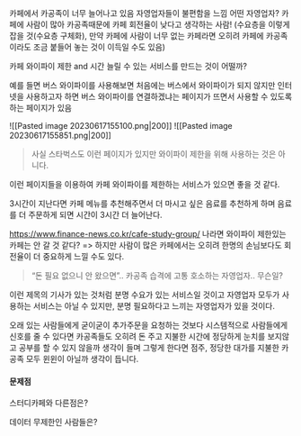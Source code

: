 카페에서 카공족이 너무 늘어나고 있음
자영업자들이 불편함을 느낌
어떤 자영업자? 카페에 사람이 많아 카공족때문에 카페 회전율이 낮다고 생각하는 사람! (수요층을 이렇게 잡을 것(수요층 구체화), 만약 카페에 사람이 너무 없는 카페라면 오히려 카페에 카공족이라도 조금 붙들어 놓는 것이 이득일 수도 있음)

카페 와이파이 제한 and 시간 늘릴 수 있는 서비스를 만드는 것이 어떨까?

예를 들면 버스 와이파이를 사용해보면 처음에는 버스에서 와이파이가 되지 않지만 인터넷을 사용하고자 하면 버스 와이파이를 연결하겠냐는 페이지가 뜨면서 사용할 수 있도록 하는 페이지가 있음

![[Pasted image 20230617155100.png|200]]
![[Pasted image 20230617155851.png|200]]
> 사실 스타벅스도 이런 페이지가 있지만 와이파이 제한을 위해 사용하는 것은 아니다.

이런 페이지들을 이용하여 카페 와이파이를 제한하는 서비스가 있으면 좋을 것 같다.

3시간이 지난다면 카페 메뉴를 추천해주면서 더 마시고 싶은 음료를 추천하게 하며 음료를 더 주문하게 되면 시간이 3시간 더 늘어난다. 

https://www.finance-news.co.kr/cafe-study-group/
나라면 와이파이 제한있는 카페는 안 갈 것 같다?
=> 하지만 사람이 많은 카페에서는 오히려 한명의 손님보다도 회전율이 더 중요하게 느낄 수도 있다. 

> “돈 필요 없으니 안 왔으면”.. 카공족 습격에 고통 호소하는 자영업자.. 무슨일?

이런 제목의 기사가 있는 것처럼 분명 수요가 있는 서비스일 것이고 자영업자 모두가 사용하는 서비스는 아닐 수 있지만,  분명 필요하다고 느끼는 자영업자가 있을 것이다.

오래 있는 사람들에게 굳이굳이 추가주문을 요청하는 것보다 시스템적으로 사람들에게 신호를 줄 수 있다면 카공족들도 오히려 돈 주고 지불한 시간에 정당하게 눈치를 보지않고 공부를 할 수 있지 않을까 생각이 들며 그렇게 한다면 점주, 정당한 대가를 지불한 카공족 모두 윈윈이 아닐까 생각이 듭니다.

#### 문제점

스터디카페와 다른점은?

데이터 무제한인 사람들은?









